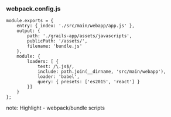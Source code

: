###  webpack.config.js

```
module.exports = {
    entry: { index: './src/main/webapp/app.js' },
    output: {
        path: './grails-app/assets/javascripts',
        publicPath: '/assets/',
        filename: 'bundle.js'
    },
    module: {
        loaders: [ {
            test: /\.js$/,
            include: path.join(__dirname, 'src/main/webapp'),
            loader: 'babel',
            query: { presets: ['es2015', 'react'] }
        }]
    }
};
```
note:
    Highlight - webpack/bundle scripts
